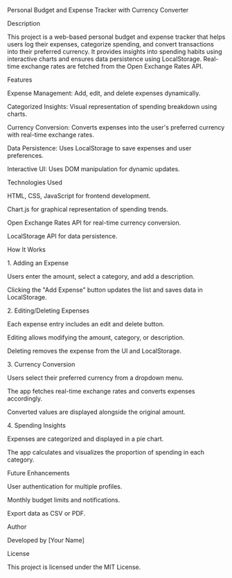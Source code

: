 Personal Budget and Expense Tracker with Currency Converter

Description

This project is a web-based personal budget and expense tracker that helps users log their expenses, categorize spending, and convert transactions into their preferred currency. It provides insights into spending habits using interactive charts and ensures data persistence using LocalStorage. Real-time exchange rates are fetched from the Open Exchange Rates API.

Features

Expense Management: Add, edit, and delete expenses dynamically.

Categorized Insights: Visual representation of spending breakdown using charts.

Currency Conversion: Converts expenses into the user's preferred currency with real-time exchange rates.

Data Persistence: Uses LocalStorage to save expenses and user preferences.

Interactive UI: Uses DOM manipulation for dynamic updates.

Technologies Used

HTML, CSS, JavaScript for frontend development.

Chart.js for graphical representation of spending trends.

Open Exchange Rates API for real-time currency conversion.

LocalStorage API for data persistence.

How It Works

1.⁠ ⁠Adding an Expense

Users enter the amount, select a category, and add a description.

Clicking the "Add Expense" button updates the list and saves data in LocalStorage.

2.⁠ ⁠Editing/Deleting Expenses

Each expense entry includes an edit and delete button.

Editing allows modifying the amount, category, or description.

Deleting removes the expense from the UI and LocalStorage.

3.⁠ ⁠Currency Conversion

Users select their preferred currency from a dropdown menu.

The app fetches real-time exchange rates and converts expenses accordingly.

Converted values are displayed alongside the original amount.

4.⁠ ⁠Spending Insights

Expenses are categorized and displayed in a pie chart.

The app calculates and visualizes the proportion of spending in each category.

Future Enhancements

User authentication for multiple profiles.

Monthly budget limits and notifications.

Export data as CSV or PDF.

Author

Developed by [Your Name]

License

This project is licensed under the MIT License.
